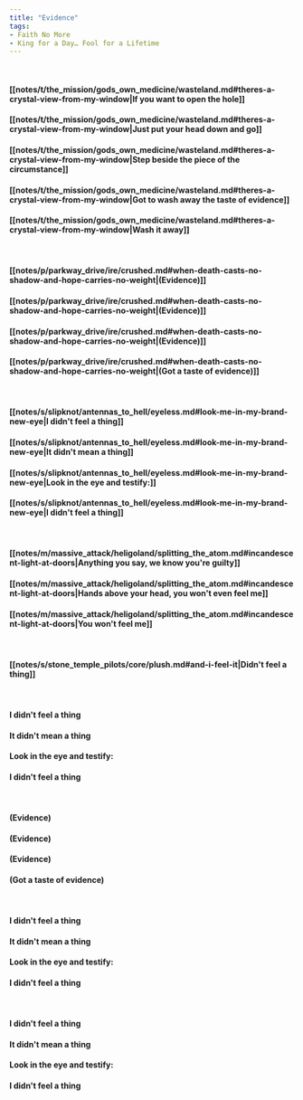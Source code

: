 ```yaml
---
title: "Evidence"
tags:
- Faith No More
- King for a Day… Fool for a Lifetime
---
```

&nbsp;
#### [[notes/t/the_mission/gods_own_medicine/wasteland.md#theres-a-crystal-view-from-my-window|If you want to open the hole]]
#### [[notes/t/the_mission/gods_own_medicine/wasteland.md#theres-a-crystal-view-from-my-window|Just put your head down and go]]
#### [[notes/t/the_mission/gods_own_medicine/wasteland.md#theres-a-crystal-view-from-my-window|Step beside the piece of the circumstance]]
#### [[notes/t/the_mission/gods_own_medicine/wasteland.md#theres-a-crystal-view-from-my-window|Got to wash away the taste of evidence]]
#### [[notes/t/the_mission/gods_own_medicine/wasteland.md#theres-a-crystal-view-from-my-window|Wash it away]]
&nbsp;
#### [[notes/p/parkway_drive/ire/crushed.md#when-death-casts-no-shadow-and-hope-carries-no-weight|(Evidence)]]
#### [[notes/p/parkway_drive/ire/crushed.md#when-death-casts-no-shadow-and-hope-carries-no-weight|(Evidence)]]
#### [[notes/p/parkway_drive/ire/crushed.md#when-death-casts-no-shadow-and-hope-carries-no-weight|(Evidence)]]
#### [[notes/p/parkway_drive/ire/crushed.md#when-death-casts-no-shadow-and-hope-carries-no-weight|(Got a taste of evidence)]]
&nbsp;
#### [[notes/s/slipknot/antennas_to_hell/eyeless.md#look-me-in-my-brand-new-eye|I didn't feel a thing]]
#### [[notes/s/slipknot/antennas_to_hell/eyeless.md#look-me-in-my-brand-new-eye|It didn't mean a thing]]
#### [[notes/s/slipknot/antennas_to_hell/eyeless.md#look-me-in-my-brand-new-eye|Look in the eye and testify:]]
#### [[notes/s/slipknot/antennas_to_hell/eyeless.md#look-me-in-my-brand-new-eye|I didn't feel a thing]]
&nbsp;
#### [[notes/m/massive_attack/heligoland/splitting_the_atom.md#incandescent-light-at-doors|Anything you say, we know you're guilty]]
#### [[notes/m/massive_attack/heligoland/splitting_the_atom.md#incandescent-light-at-doors|Hands above your head, you won't even feel me]]
#### [[notes/m/massive_attack/heligoland/splitting_the_atom.md#incandescent-light-at-doors|You won't feel me]]
&nbsp;
#### [[notes/s/stone_temple_pilots/core/plush.md#and-i-feel-it|Didn't feel a thing]]
&nbsp;
#### I didn't feel a thing
#### It didn't mean a thing
#### Look in the eye and testify:
#### I didn't feel a thing
&nbsp;
#### (Evidence)
#### (Evidence)
#### (Evidence)
#### (Got a taste of evidence)
&nbsp;
#### I didn't feel a thing
#### It didn't mean a thing
#### Look in the eye and testify:
#### I didn't feel a thing
&nbsp;
#### I didn't feel a thing
#### It didn't mean a thing
#### Look in the eye and testify:
#### I didn't feel a thing
